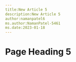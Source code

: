 ```yaml
---
title:New Article 5
description:New Article 5
author:namanpatel6
ms.author:NamanPatel-5461
ms.date:2023-01-18
---
```


# Page Heading 5


